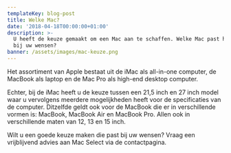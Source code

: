 ```yaml
---
templateKey: blog-post
title: Welke Mac?
date: '2018-04-18T00:00:00+01:00'
description: >-
  U heeft de keuze gemaakt om een Mac aan te schaffen. Welke Mac past het beste
  bij uw wensen?
banner: /assets/images/mac-keuze.png
---
```

Het assortiment van Apple bestaat uit de iMac als all-in-one computer, de MacBook als laptop en de Mac Pro als high-end desktop computer.

Echter, bij de iMac heeft u de keuze tussen een 21,5 inch en 27 inch model waar u vervolgens meerdere mogelijkheden heeft voor de specificaties van de computer. Ditzelfde geldt ook voor de MacBook die er in verschillende vormen is: MacBook, MacBook Air en MacBook Pro. Allen ook in verschillende maten van 12, 13 en 15 inch.

Wilt u een goede keuze maken die past bij uw wensen? Vraag een vrijblijvend advies aan Mac Select via de contactpagina.
